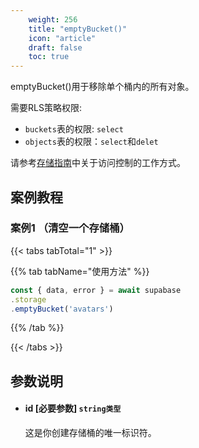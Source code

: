 ```yaml
---
    weight: 256
    title: "emptyBucket()"
    icon: "article"
    draft: false
    toc: true
---
```


emptyBucket()用于移除单个桶内的所有对象。



需要RLS策略权限:
  - `buckets`表的权限: `select`
  - `objects`表的权限：`select`和`delet `

请参考[存储指南](/docs/app/storage/storage#access-control)中关于访问控制的工作方式。



## 案例教程

### 案例1 （清空一个存储桶）

{{< tabs tabTotal="1" >}}


{{% tab tabName="使用方法" %}}



  ```ts
const { data, error } = await supabase
  .storage
  .emptyBucket('avatars')
  ```



{{% /tab %}}

{{< /tabs >}}




## 参数说明

<ul className="method-list-group">
  
<li className="method-list-item">
  <h4 className="method-list-item-label">
    <span className="method-list-item-label-name">
      id
    </span>
    <span className="method-list-item-label-badge required">
      [必要参数]
    </span>
    <span className="method-list-item-validation">
      <code>string类型</code>
    </span>
  </h4>
  <div class="method-list-item-description">

这是你创建存储桶的唯一标识符。

  </div>
  
</li>

</ul>
